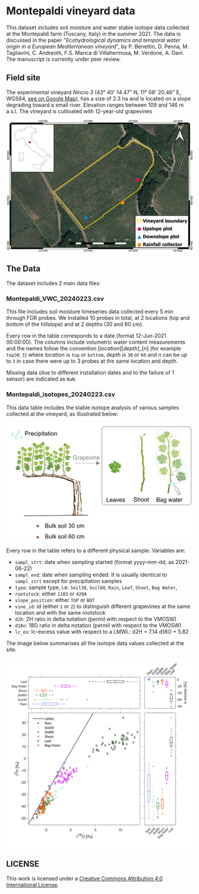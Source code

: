 # Montepaldi vineyard data

This dataset includes soil moisture and water stable isotope data collected at the Montepaldi farm (Tuscany, Italy) in the summer 2021. The data is discussed in the paper "*Ecohydrological dynamics and temporal water origin in a European Mediterranean vineyard*", by P. Benettin, D. Penna, M. Tagliavini, C. Andreotti, F.S. Manca di Villahermosa, M. Verdone, A. Dani. The manuscript is currently under peer review.

## Field site

The experimental vineyard *Nincio 3* (43° 40' 14.47" N, 11° 08' 20.46" E, WGS84, [see on Google Map](https://maps.app.goo.gl/tfqomNEx16TET9An8)), has a size of 2.3 ha and is located on a slope degrading toward a small river. Elevation ranges between 109 and 146 m a.s.l. The vineyard is cultivated with 12-year-old grapevines 

![](01_field_location.jpeg) 

## The Data

The dataset includes 2 main data files: 

### Montepaldi_VWC_20240223.csv

This file includes soil moisture timeseries data collected every 5 min through FDR probes. We installed 10 probes in total, at 2 locations (top and bottom of the hillslope) and at 2 depths (30 and 60 cm). 

Every row in the table corresponds to a date (format 12-Jun-2021 00:00:00). The columns include volumetric water content measurements and the names follow the convention [*location*][*depth*]_[*n*] (for example `top30_1`) where *location* is `top` or `bottom`, *depth* is `30` or `60` and *n* can be up to `3` in case there were up to 3 probes at the same location and depth.

Missing data (due to different installation dates and to the failure of 1 sensor) are indicated as `NaN`.

### Montepaldi_isotopes_20240223.csv

This data table includes the stable isotope analysis of various samples collected at the vineyard, as illustrated below:

![](02_sampling.png)

Every row in the table refers to a different physical sample. Variables are:

- `sampl_strt`: date when sampling started (format yyyy-mm-dd, as 2021-06-22)
- `sampl_end`: date when sampling ended. It is usually identical to `sampl_strt` except for precipitation samples
- `type`: sample type, i.e. `Soil30`, `Soil60`, `Rain`, `Leaf`, `Shoot`, `Bag Water`,
- `rootstock`: either `1103` or `420A`
- `slope_position`: either `TOP` or `BOT`
- `vine_id`: id (either `1` or `2`) to distinguish different grapevines at the same location and with the same rootstock
- `d2h`: 2H ratio in delta notation (permil with respect to the VMOSW)
- `d18o`: 18O ratio in delta notation (permil with respect to the VMOSW)
- `lc_ex`: lc-excess value with respect to a LMWL: d2H = 7.14 d18O + 5.82

The image below summarises all the isotope data values collected at the site.

![](Montepaldi_dual-isotope-plot_20240223.png)

## LICENSE

This work is licensed under a
[Creative Commons Attribution 4.0 International License][cc-by].

[cc-by]: http://creativecommons.org/licenses/by/4.0/
